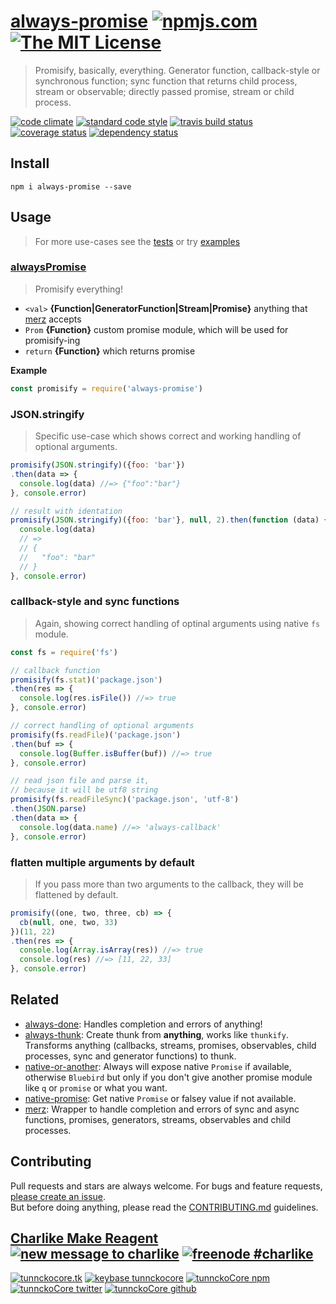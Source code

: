 # [always-promise][author-www-url] [![npmjs.com][npmjs-img]][npmjs-url] [![The MIT License][license-img]][license-url] 

> Promisify, basically, everything. Generator function, callback-style or synchronous function; sync function that returns child process, stream or observable; directly passed promise, stream or child process.

[![code climate][codeclimate-img]][codeclimate-url] [![standard code style][standard-img]][standard-url] [![travis build status][travis-img]][travis-url] [![coverage status][coveralls-img]][coveralls-url] [![dependency status][david-img]][david-url]


## Install
```
npm i always-promise --save
```


## Usage
> For more use-cases see the [tests](./test.js) or try [examples](./examples)

### [alwaysPromise](./index.js#L25)
> Promisify everything!

- `<val>` **{Function|GeneratorFunction|Stream|Promise}** anything that [merz](https://github.com/hybridables/merz) accepts
- `Prom` **{Function}** custom promise module, which will be used for promisify-ing
- `return` **{Function}** which returns promise

**Example**

```js
const promisify = require('always-promise')
```

### JSON.stringify
> Specific use-case which shows correct and working handling of optional arguments.

```js
promisify(JSON.stringify)({foo: 'bar'})
.then(data => {
  console.log(data) //=> {"foo":"bar"}
}, console.error)

// result with identation
promisify(JSON.stringify)({foo: 'bar'}, null, 2).then(function (data) {
  console.log(data)
  // =>
  // {
  //   "foo": "bar"
  // }
}, console.error)
```

### callback-style and sync functions
> Again, showing correct handling of optinal arguments using native `fs` module.

```js
const fs = require('fs')

// callback function
promisify(fs.stat)('package.json')
.then(res => {
  console.log(res.isFile()) //=> true
}, console.error)

// correct handling of optional arguments
promisify(fs.readFile)('package.json')
.then(buf => {
  console.log(Buffer.isBuffer(buf)) //=> true
}, console.error)

// read json file and parse it,
// because it will be utf8 string
promisify(fs.readFileSync)('package.json', 'utf-8')
.then(JSON.parse)
.then(data => {
  console.log(data.name) //=> 'always-callback'
}, console.error)
```

### flatten multiple arguments by default
> If you pass more than two arguments to the callback, they will be flattened by default.

```js
promisify((one, two, three, cb) => {
  cb(null, one, two, 33)
})(11, 22)
.then(res => {
  console.log(Array.isArray(res)) //=> true
  console.log(res) //=> [11, 22, 33]
}, console.error)
```


## Related
- [always-done](https://github.com/hybridables/always-done): Handles completion and errors of anything!
- [always-thunk](https://github.com/hybridables/always-thunk): Create thunk from **anything**, works like `thunkify`. Transforms anything (callbacks, streams, promises, observables, child processes, sync and generator functions) to thunk.
- [native-or-another](https://github.com/tunnckoCore/native-or-another): Always will expose native `Promise` if available, otherwise `Bluebird` but only if you don't give another promise module like `q` or `promise` or what you want.
- [native-promise](https://github.com/tunnckoCore/native-promise): Get native `Promise` or falsey value if not available.
- [merz](https://github.com/hybridables/merz): Wrapper to handle completion and errors of sync and async functions, promises, generators, streams, observables and child processes.


## Contributing
Pull requests and stars are always welcome. For bugs and feature requests, [please create an issue](https://github.com/hybridables/always-promise/issues/new).  
But before doing anything, please read the [CONTRIBUTING.md](./CONTRIBUTING.md) guidelines.


## [Charlike Make Reagent](http://j.mp/1stW47C) [![new message to charlike][new-message-img]][new-message-url] [![freenode #charlike][freenode-img]][freenode-url]

[![tunnckocore.tk][author-www-img]][author-www-url] [![keybase tunnckocore][keybase-img]][keybase-url] [![tunnckoCore npm][author-npm-img]][author-npm-url] [![tunnckoCore twitter][author-twitter-img]][author-twitter-url] [![tunnckoCore github][author-github-img]][author-github-url]


[npmjs-url]: https://www.npmjs.com/package/always-promise
[npmjs-img]: https://img.shields.io/npm/v/always-promise.svg?label=always-promise

[license-url]: https://github.com/hybridables/always-promise/blob/master/LICENSE.md
[license-img]: https://img.shields.io/badge/license-MIT-blue.svg


[codeclimate-url]: https://codeclimate.com/github/hybridables/always-promise
[codeclimate-img]: https://img.shields.io/codeclimate/github/hybridables/always-promise.svg

[travis-url]: https://travis-ci.org/hybridables/always-promise
[travis-img]: https://img.shields.io/travis/hybridables/always-promise.svg

[coveralls-url]: https://coveralls.io/r/hybridables/always-promise
[coveralls-img]: https://img.shields.io/coveralls/hybridables/always-promise.svg

[david-url]: https://david-dm.org/hybridables/always-promise
[david-img]: https://img.shields.io/david/hybridables/always-promise.svg

[standard-url]: https://github.com/feross/standard
[standard-img]: https://img.shields.io/badge/code%20style-standard-brightgreen.svg


[author-www-url]: http://www.tunnckocore.tk
[author-www-img]: https://img.shields.io/badge/www-tunnckocore.tk-fe7d37.svg

[keybase-url]: https://keybase.io/tunnckocore
[keybase-img]: https://img.shields.io/badge/keybase-tunnckocore-8a7967.svg

[author-npm-url]: https://www.npmjs.com/~tunnckocore
[author-npm-img]: https://img.shields.io/badge/npm-~tunnckocore-cb3837.svg

[author-twitter-url]: https://twitter.com/tunnckoCore
[author-twitter-img]: https://img.shields.io/badge/twitter-@tunnckoCore-55acee.svg

[author-github-url]: https://github.com/tunnckoCore
[author-github-img]: https://img.shields.io/badge/github-@tunnckoCore-4183c4.svg

[freenode-url]: http://webchat.freenode.net/?channels=charlike
[freenode-img]: https://img.shields.io/badge/freenode-%23charlike-5654a4.svg

[new-message-url]: https://github.com/tunnckoCore/ama
[new-message-img]: https://img.shields.io/badge/ask%20me-anything-green.svg